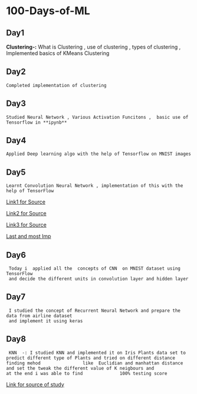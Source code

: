 # 100-Days-of-ML

## Day1 
 **Clustering-:**  What is Clustering , use of clustering , types of clustering ,  Implemented basics of KMeans Clustering
 
## Day2
    Completed implementation of clustering
## Day3 
    Studied Neural Network , Various Activation Funcitons ,  basic use of Tensorflow in **ipynb**   
## Day4
    Applied Deep learning algo with the help of Tensorflow on MNIST images 
 
## Day5 
    Learnt Convolution Neural Network , implementation of this with the help of TensorFlow 
    
   [ Link1 for Source ]( https://towardsdatascience.com/applied-deep-learning-part-4-convolutional-neural-networks-584bc134c1e2 )
    
   [Link2 for Source]( https://www.analyticsvidhya.com/blog/2017/06/architecture-of-convolutional-neural-networks-simplified-demystified/)
   
   [Link3 for Source]( http://cs231n.github.io/convolutional-networks/)
   
   [Last and most Imp](https://medium.com/technologymadeeasy/the-best-explanation-of-convolutional-neural-networks-on-the-internet-fbb8b1ad5df8 )
    
 ## Day6
     Today i  applied all the  concepts of CNN  on MNIST dataset using TensorFlow 
     and decide the different units in convolution layer and hidden layer
 ## Day7
     I studied the concept of Recurrent Neural Network and prepare the data from airline dataset
     and implement it using keras
 ## Day8 
     KNN  -: I studied KNN and implemented it on Iris Plants data set to predict different type of Plants and tried on different distance                finding mehod                like  Euclidian and manhattan distance and set the tweak the different value of K neigbours and               at the end i was able to find              100% testing score    
[ Link for source of study ](https://www.analyticsvidhya.com/blog/2018/03/introduction-k-neighbours-algorithm-clustering/ )
